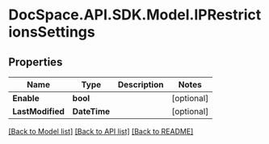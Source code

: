 # DocSpace.API.SDK.Model.IPRestrictionsSettings

## Properties

Name | Type | Description | Notes
------------ | ------------- | ------------- | -------------
**Enable** | **bool** |  | [optional] 
**LastModified** | **DateTime** |  | [optional] 

[[Back to Model list]](../README.md#documentation-for-models) [[Back to API list]](../README.md#documentation-for-api-endpoints) [[Back to README]](../README.md)

